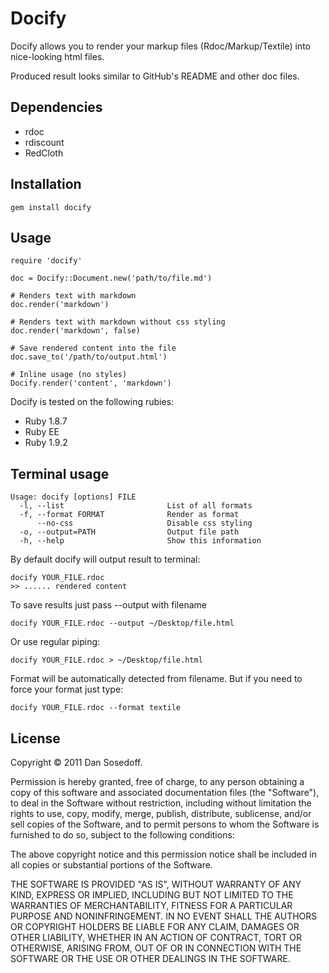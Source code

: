 # Docify

Docify allows you to render your markup files (Rdoc/Markup/Textile) into nice-looking html files.

Produced result looks similar to GitHub's README and other doc files.

## Dependencies

- rdoc
- rdiscount
- RedCloth

## Installation

    gem install docify

## Usage

    require 'docify'

    doc = Docify::Document.new('path/to/file.md')

    # Renders text with markdown
    doc.render('markdown')

    # Renders text with markdown without css styling
    doc.render('markdown', false)

    # Save rendered content into the file
    doc.save_to('/path/to/output.html')

    # Inline usage (no styles)
    Docify.render('content', 'markdown')
    
Docify is tested on the following rubies:

  - Ruby 1.8.7
  - Ruby EE
  - Ruby 1.9.2
  
## Terminal usage
  
    Usage: docify [options] FILE
      -l, --list                       List of all formats
      -f, --format FORMAT              Render as format
          --no-css                     Disable css styling
      -o, --output=PATH                Output file path
      -h, --help                       Show this information
  
By default docify will output result to terminal:

    docify YOUR_FILE.rdoc  
    >> ...... rendered content
  
To save results just pass --output with filename

    docify YOUR_FILE.rdoc --output ~/Desktop/file.html
  
Or use regular piping:

    docify YOUR_FILE.rdoc > ~/Desktop/file.html
  
Format will be automatically detected from filename. But if you need to force your format just type:

    docify YOUR_FILE.rdoc --format textile
  
## License

Copyright © 2011 Dan Sosedoff.

Permission is hereby granted, free of charge, to any person obtaining a copy of this software and associated documentation files (the "Software"), to deal in the Software without restriction, including without limitation the rights to use, copy, modify, merge, publish, distribute, sublicense, and/or sell copies of the Software, and to permit persons to whom the Software is furnished to do so, subject to the following conditions:

The above copyright notice and this permission notice shall be included in all copies or substantial portions of the Software.

THE SOFTWARE IS PROVIDED "AS IS", WITHOUT WARRANTY OF ANY KIND, EXPRESS OR IMPLIED, INCLUDING BUT NOT LIMITED TO THE WARRANTIES OF MERCHANTABILITY, FITNESS FOR A PARTICULAR PURPOSE AND NONINFRINGEMENT. IN NO EVENT SHALL THE AUTHORS OR COPYRIGHT HOLDERS BE LIABLE FOR ANY CLAIM, DAMAGES OR OTHER LIABILITY, WHETHER IN AN ACTION OF CONTRACT, TORT OR OTHERWISE, ARISING FROM, OUT OF OR IN CONNECTION WITH THE SOFTWARE OR THE USE OR OTHER DEALINGS IN THE SOFTWARE.